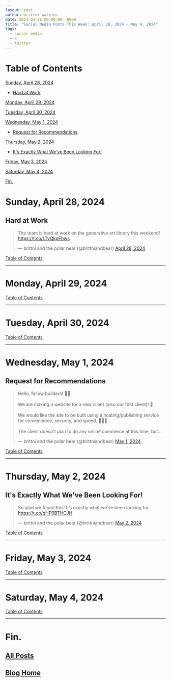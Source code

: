 ```yaml
---
layout: post
author: brittni watkins
date: 2024-04-28 00:00:00 -0000
title: "Social Media Posts This Week: April 28, 2024 - May 4, 2024"
tags:
  - social media
  - x
  - twitter
---
```


<!--suppress JSUnresolvedLibraryURL -->

# Table of Contents

[Sunday, April 28, 2024](#sunday-april-28-2024)
  - [Hard at Work](#hard-at-work)

[Monday, April 29, 2024](#monday-april-29-2024)

[Tuesday, April 30, 2024](#tuesday-april-30-2024)

[Wednesday, May 1, 2024](#wednesday-may-1-2024)
  - [Request for Recommendations](#request-for-recommendations)

[Thursday, May 2, 2024](#thursday-may-2-2024)
  - [It's Exactly What We've Been Looking For!](#its-exactly-what-weve-been-looking-for)

[Friday, May 3, 2024](#friday-may-3-2024)

[Saturday, May 4, 2024](#saturday-may-4-2024)

[Fin.](#fin)

# Sunday, April 28, 2024

## Hard at Work

<blockquote class="twitter-tweet"><p lang="en" dir="ltr">The team is hard at work on the generative art library this weekend! <a href="https://t.co/LTvQkpFhws">https://t.co/LTvQkpFhws</a></p>&mdash; brittni and the polar bear (@brittniandbear) <a href="https://twitter.com/brittniandbear/status/1784611836354085089?ref_src=twsrc%5Etfw">April 28, 2024</a></blockquote> <script async src="https://platform.twitter.com/widgets.js" charset="utf-8"></script>

[Table of Contents](#table-of-contents)

----

# Monday, April 29, 2024

[Table of Contents](#table-of-contents)

----

# Tuesday, April 30, 2024

[Table of Contents](#table-of-contents)

----

# Wednesday, May 1, 2024

## Request for Recommendations

<blockquote class="twitter-tweet"><p lang="en" dir="ltr">Hello, fellow builders! 👋🏽<br><br>We are making a website for a new client (also our first client)! 🎉<br><br>We would like the site to be built using a hosting/publishing service for convenience, security, and speed. 👩🏽‍💻<br><br>The client doesn&#39;t plan to do any online commerce at this time, but…</p>&mdash; brittni and the polar bear (@brittniandbear) <a href="https://twitter.com/brittniandbear/status/1785756470463599027?ref_src=twsrc%5Etfw">May 1, 2024</a></blockquote> <script async src="https://platform.twitter.com/widgets.js" charset="utf-8"></script>

[Table of Contents](#table-of-contents)

----

# Thursday, May 2, 2024

## It's Exactly What We've Been Looking For!

<blockquote class="twitter-tweet"><p lang="en" dir="ltr">So glad we found this! It’s exactly what we’ve been looking for <a href="https://t.co/qHP0BTHCJH">https://t.co/qHP0BTHCJH</a></p>&mdash; brittni and the polar bear (@brittniandbear) <a href="https://twitter.com/brittniandbear/status/1786027548238876672?ref_src=twsrc%5Etfw">May 2, 2024</a></blockquote> <script async src="https://platform.twitter.com/widgets.js" charset="utf-8"></script>

[Table of Contents](#table-of-contents)

----

# Friday, May 3, 2024

[Table of Contents](#table-of-contents)

----

# Saturday, May 4, 2024

[Table of Contents](#table-of-contents)

----

# Fin.

## [All Posts](/blog/all-posts.html)

## [Blog Home](/blog/index.html)
